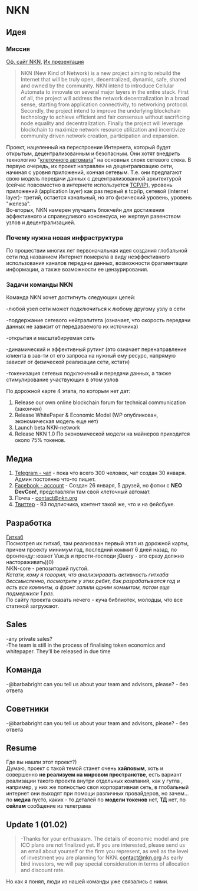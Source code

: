 # NKN
## Идея
### Миссия
[Оф. сайт NKN](http://nkn.org/), [Их презентация](https://www.nkn.org/doc/NKN_Intr_v0.1beta.pdf)
>NKN (New Kind of Network) is a new project aiming to rebuild the Internet that will be truly open, decentralized, dynamic, safe, shared and owned by the community. NKN intend to introduce Cellular Automata to innovate on several major layers in the entire stack. First of all, the project will address the network decentralization in a broad sense, starting from application connectivity, to networking protocol. Secondly, the project intend to improve the underlying blockchain technology to achieve efficient and fair consensus without sacrificing node equality and decentralization. Finally the project will leverage blockchain to maximize network resource utilization and incentivize community driven network creation, participation and expansion. <br/>

Проект, нацеленный на перестроение Интернета, который будет открытым, децентрализованным и безопасным. Они хотят внедрить технологию "[клеточного автомата](https://ru.wikipedia.org/wiki/%D0%9A%D0%BB%D0%B5%D1%82%D0%BE%D1%87%D0%BD%D1%8B%D0%B9_%D0%B0%D0%B2%D1%82%D0%BE%D0%BC%D0%B0%D1%82)" на основных слоях  сетевого стека. В первую очередь, их проект направлен на децентрализацию сети, начиная с уровня приложений, кончая сетевым. Т.е. они предлагают свою модель передачи данных с децентрализованной архитектурой (сейчас повсеместно в интернете используется [TCP/IP](https://ru.wikipedia.org/wiki/TCP/IP)), уровень приложений (application layer) как раз первый в tcp/ip, сетевой (internet layer)- третий, остается канальный, но это физический уровень, уровень "железа".<br> Во-вторых, NKN намерен улучшить блокчейн для достижения эффективного и справедливого консенсуса, не жертвуя равенством узлов и децентрализацией.
### Почему нужна новая инфраструктура
По прошествии многих лет первоначальная идея создания глобальной сети под названием Интернет померкла в виду неэффективного использования каналов передачи данных, возможности фрагментации информации, а также возможности ее цензурирования.
### Задачи команды NKN
Команда NKN хочет достигнуть следующих целей:

-любой узел сети может подключиться к любому другому узлу в сети

-поддержание сетевого нейтралитета (означает, что скорость передачи данных не зависит от передаваемого их источника)

-открытая и масштабируемая сеть

-динамический и эффективный рутинг (это означает перенаправление клиента в зав-ти от его запроса на нужный ему ресурс, напрямую зависит от физической реализации сети, кстати)

-токенизация сетевых подключений и передачи данных, а также стимулирование участвующих в этом узлов

По дорожной карте 4 этапа, по которым нет дат: 
1. Release our own online blockchain forum for technical communication (закончен)
2. Release WhitePaper & Economic Model (WP опубликован, экономическая модель еще нет)
3. Launch beta NKN-network
4. Release NKN 1.0
По экономической модели на майнеров приходится около 75% токенов.
## Медиа
1. [Telegram - чат](https://t.me/nknorg) - пока что всего 300 человек, чат создан 30 января. Админ постоянно что-то пишет.
2. [Facebook - account](https://www.facebook.com/nkn.org?hc_ref=ARSsqMXbadiGmi0yeg7YlsHWbum3onMSHYkfAhIGLQqR3xDRL7AJPnxMxyMYs2QIOCE) - Создан 26 января, 5 друзей, но фотки с **NEO DevCon!**, представляли там свой клеточный автомат.
3. Почта - contact@nkn.org
4. [Твиттер](https://twitter.com/NKN_ORG) - 93 подписчика, контент такой же, что и на фейсбуке.
## Разработка
[Гитхаб](https://github.com/NKNetwork) <br>
Посмотрел их гитхаб, там реализован первый этап из дорожной карты, причем проекту минимум год, последний коммит 6 дней назад, по фронтенду: юзают Vue.js и прости-господи jQuery - это сразу должно настораживать))0) <br>
NKN-core - репозиторий пустой. <br>
*Кстати, кому я говорил, что анализировать активность гитхаба бессмысленно, посмотрите у этих ребят, бэк разрабатывался год и есть все коммиты, а фронт залили одним коммитом, потом еще подмержили 1 раз.* <br>
По сайту проекта сказать нечего - куча библиотек, молодцы, что все статикой загружают.
## Sales
-any private sales?<br>
-The team is still in the process of finalising token economics and whitepaper. They’ll be released in due time<br>
## Команда
-@barbabright can you tell us about your team and advisors, please? - без ответа<br>
## Советники 
-@barbabright can you tell us about your team and advisors, please? - без ответа<br>
## Resume 
Где вы нашли этот проект?) <br> 
Думаю, проект с такой темой станет очень **хайповым**, хоть и совершенно **не реализуем на мировом пространстве**, есть вариант реализации такого проекта внутри отдельных компаний, как у гугла , например, у них же полностью своя корпоративная сеть, в глобальный интернет они выходят при помощи различных провайдеров, но зачем... по **медиа** пусто, каких - то деталей по **модели токенов** нет, **ТД** нет, по **сейлам** сообщение из телеграма
## Update 1 (01.02)
>-Thanks for your enthusiasm. The details of economic model and pre ICO plans are not finalized yet. If you are interested, please send us an email about yourself or the firm you represent, as well as the level of investment you are planning for NKN. contact@nkn.org As early bird investors, we will pay special consideration in terms of allocation and discount rate. <br>

Но как я понял, люди из нашей команды уже связались с ними.
